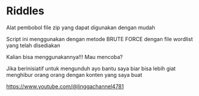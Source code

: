 # Riddles

Alat pembobol file zip yang dapat digunakan dengan mudah

Script ini menggunakan dengan metode BRUTE FORCE dengan file wordlist yang telah disediakan

Kalian bisa menggunakannya!!!  Mau mencoba?

Jika berinisiatif untuk mengunduh ayo bantu saya biar bisa lebih giat menghibur orang orang dengan konten yang saya buat

https://www.youtube.com/@linggachannel4781
